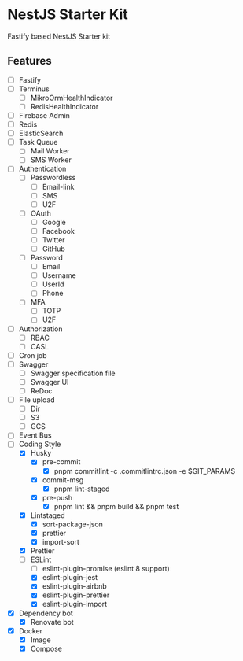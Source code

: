 # NestJS Starter Kit

Fastify based NestJS Starter kit

## Features

- [ ] Fastify
- [ ] Terminus
  - [ ] MikroOrmHealthIndicator
  - [ ] RedisHealthIndicator
- [ ] Firebase Admin
- [ ] Redis
- [ ] ElasticSearch
- [ ] Task Queue
  - [ ] Mail Worker
  - [ ] SMS Worker
- [ ] Authentication
  - [ ] Passwordless
    - [ ] Email-link
    - [ ] SMS
    - [ ] U2F
  - [ ] OAuth
    - [ ] Google
    - [ ] Facebook
    - [ ] Twitter
    - [ ] GitHub
  - [ ] Password
    - [ ] Email
    - [ ] Username
    - [ ] UserId
    - [ ] Phone
  - [ ] MFA
    - [ ] TOTP
    - [ ] U2F
- [ ] Authorization
  - [ ] RBAC
  - [ ] CASL
- [ ] Cron job
- [ ] Swagger
  - [ ] Swagger specification file
  - [ ] Swagger UI
  - [ ] ReDoc
- [ ] File upload
  - [ ] Dir
  - [ ] S3
  - [ ] GCS
- [ ] Event Bus
- [ ] Coding Style
  - [x] Husky
    - [x] pre-commit
      - [x] pnpm commitlint -c .commitlintrc.json -e $GIT_PARAMS
    - [x] commit-msg
      - [x] pnpm lint-staged
    - [x] pre-push
      - [x] pnpm lint && pnpm build && pnpm test
  - [x] Lintstaged
    - [x] sort-package-json
    - [x] prettier
    - [x] import-sort
  - [x] Prettier
  - [ ] ESLint
    - [ ] eslint-plugin-promise (eslint 8 support)
    - [x] eslint-plugin-jest
    - [x] eslint-plugin-airbnb
    - [x] eslint-plugin-prettier
    - [x] eslint-plugin-import
- [x] Dependency bot
  - [x] Renovate bot
- [x] Docker
  - [x] Image
  - [x] Compose
